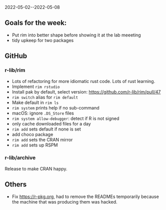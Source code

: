 
2022-05-02--2022-05-08

## Goals for the week:

- Put rim into better shape before showing it at the lab meeeting
- tidy upkeep for two packages

## GitHub

### r-lib/rim

- Lots of refactoring for more idiomatic rust code. Lots of rust learning.
- Implement `rim rstudio`
- Install pak by default, select version: 
  https://github.com/r-lib/rim/pull/47
- `rim switch` alias for `rim default`
- Make default in `rim ls`
- `rim system` prints help if no sub-command
- macOS: ignore `.DS_Store` files
- `rim system allow-debugger`: detect if R is not signed
- only cache downloaded files for a day
- `rim add` sets default if none is set
- add choco package
- `rim add` sets the CRAN mirror
- `rim add` sets up RSPM

### r-lib/archive

Release to make CRAN happy.

## Others

- Fix https://r-pkg.org, had to remove the READMEs temporarily because the
  machine that was producing them was hacked.
